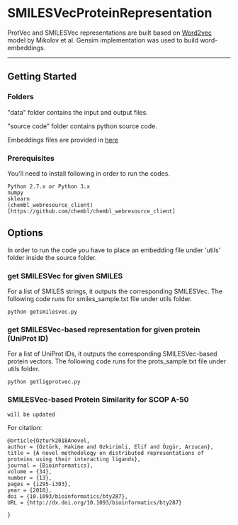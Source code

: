 # SMILESVecProteinRepresentation

ProtVec and SMILESVec representations are built based on [Word2vec](https://papers.nips.cc/paper/5021-distributed-representations-of-words-and-phrases-and-their-compositionality.pdf) model by Mikolov et al. Gensim implementation was used to build word-embeddings.

****************************************************************
## Getting Started
### Folders 

"data" folder contains the input and output files.

	
"source code" folder contains python source code.

Embeddings files are provided in [here](https://cmpe.boun.edu.tr/~hakime.ozturk/smilesvec.html)


### Prerequisites

You'll need to install following in order to run the codes.

```
Python 2.7.x or Python 3.x
numpy
sklearn
(chembl_webresource_client) [https://github.com/chembl/chembl_webresource_client]
```


## Options

In order to run the code you have to place an embedding file under 'utils' folder inside the source folder.

### get SMILESVec for given SMILES
For a list of SMILES strings, it outputs the corresponding SMILESVec.
The following code runs for  smiles_sample.txt file under utils folder. 
```
python getsmilesvec.py
```

### get SMILESVec-based representation for given protein (UniProt ID)
For a list of UniProt IDs, it outputs the corresponding SMILESVec-based protein vectors.
The following code runs for the prots_sample.txt file under utils folder.
```
python getligprotvec.py
```

### SMILESVec-based Protein Similarity for SCOP A-50
```
will be updated
```

For citation:
```
@article{Ozturk2018Anovel,
author = {Öztürk, Hakime and Ozkirimli, Elif and Özgür, Arzucan},
title = {A novel methodology on distributed representations of proteins using their interacting ligands},
journal = {Bioinformatics},
volume = {34},
number = {13},
pages = {i295-i303},
year = {2018},
doi = {10.1093/bioinformatics/bty287},
URL = {http://dx.doi.org/10.1093/bioinformatics/bty287}

}
```
